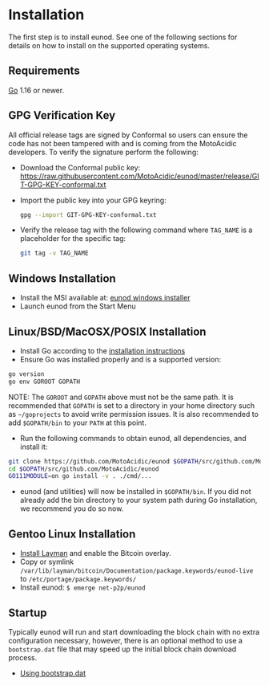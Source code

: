 # Installation

The first step is to install eunod.  See one of the following sections for
details on how to install on the supported operating systems.

## Requirements

[Go](http://golang.org) 1.16 or newer.

## GPG Verification Key

All official release tags are signed by Conformal so users can ensure the code
has not been tampered with and is coming from the MotoAcidic developers.  To
verify the signature perform the following:

* Download the Conformal public key:
  https://raw.githubusercontent.com/MotoAcidic/eunod/master/release/GIT-GPG-KEY-conformal.txt

* Import the public key into your GPG keyring:

  ```bash
  gpg --import GIT-GPG-KEY-conformal.txt
  ```

* Verify the release tag with the following command where `TAG_NAME` is a
  placeholder for the specific tag:

  ```bash
  git tag -v TAG_NAME
  ```

## Windows Installation

* Install the MSI available at: [eunod windows installer](https://github.com/MotoAcidic/eunod/releases)
* Launch eunod from the Start Menu

## Linux/BSD/MacOSX/POSIX Installation

* Install Go according to the [installation instructions](http://golang.org/doc/install)
* Ensure Go was installed properly and is a supported version:

```bash
go version
go env GOROOT GOPATH
```

NOTE: The `GOROOT` and `GOPATH` above must not be the same path.  It is
recommended that `GOPATH` is set to a directory in your home directory such as
`~/goprojects` to avoid write permission issues.  It is also recommended to add
`$GOPATH/bin` to your `PATH` at this point.

* Run the following commands to obtain eunod, all dependencies, and install it:

```bash
git clone https://github.com/MotoAcidic/eunod $GOPATH/src/github.com/MotoAcidic/eunod
cd $GOPATH/src/github.com/MotoAcidic/eunod
GO111MODULE=on go install -v . ./cmd/...
```

* eunod (and utilities) will now be installed in ```$GOPATH/bin```.  If you did
  not already add the bin directory to your system path during Go installation,
  we recommend you do so now.

## Gentoo Linux Installation

* [Install Layman](https://gitlab.com/bitcoin/gentoo) and enable the Bitcoin overlay.
* Copy or symlink `/var/lib/layman/bitcoin/Documentation/package.keywords/eunod-live` to `/etc/portage/package.keywords/`
* Install eunod: `$ emerge net-p2p/eunod`

## Startup

Typically eunod will run and start downloading the block chain with no extra
configuration necessary, however, there is an optional method to use a
`bootstrap.dat` file that may speed up the initial block chain download process.

* [Using bootstrap.dat](https://github.com/MotoAcidic/eunod/blob/master/docs/configuration.md#using-bootstrapdat)
